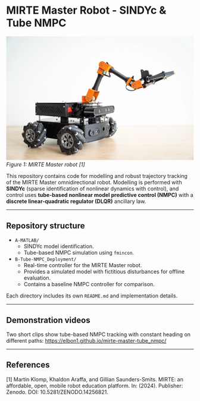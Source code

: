# MIRTE Master Robot - SINDYc & Tube NMPC

![MIRTE Master](mirte_image.png)
*Figure 1: MIRTE Master robot [1]*

This repository contains code for modelling and robust trajectory tracking of the MIRTE Master omnidirectional robot. Modelling is performed with **SINDYc** (sparse identification of nonlinear dynamics with control), and control uses **tube-based nonlinear model predictive control (NMPC)** with a **discrete linear-quadratic regulator (DLQR)** ancillary law.

---

## Repository structure

- `A-MATLAB/`
  - SINDYc model identification.
  - Tube-based NMPC simulation using `fmincon`.
- `B-Tube-NMPC_Deployment/`
  - Real-time controller for the MIRTE Master robot.
  - Provides a simulated model with fictitious disturbances for offline evaluation.
  - Contains a baseline NMPC controller for comparison.
	
Each directory includes its own `README.md` and implementation details.

---

## Demonstration videos

Two short clips show tube-based NMPC tracking with constant heading on different paths: https://elbon1.github.io/mirte-master-tube_nmpc/

<!-- ### Rectangular path

<video controls width="720" style="max-width:100%">
  <source src="https://github.com/elbon1/mirte-master-tube_nmpc/releases/download/v0.1.0/rectangular_path.mp4?raw=1" type="video/mp4">
</video>

### Circular path

<video controls width="720" style="max-width:100%">
  <source src="https://github.com/elbon1/mirte-master-tube_nmpc/releases/download/v0.1.0/circular_path.mp4?raw=1" type="video/mp4">
</video> -->

---

## References

[1] Martin Klomp, Khaldon Araffa, and Gillian Saunders-Smits. MIRTE: an affordable, open, mobile robot education platform. In: (2024). Publisher: Zenodo. DOI: 10.5281/ZENODO.14256821.


